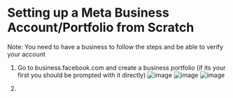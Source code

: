 # Setting up a Meta Business Account/Portfolio from Scratch
Note: You need to have a business to follow the steps and be able to verify your account


1. Go to business.facebook.com and create a business portfolio (if its your first you should be prompted with it directly)
![image](https://github.com/user-attachments/assets/c66ac791-7262-4d45-8322-5cf7bcd06f62)
![image](https://github.com/user-attachments/assets/0ecd23a2-46f5-4240-b931-879fdffd9cc8)
![image](https://github.com/user-attachments/assets/229cc624-57ea-4e12-ac1d-358fd7fc690c)


2. 
